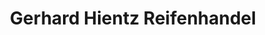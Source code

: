 ---
title: "Gerhard Hientz Reifenhandel"
url: /weiltingen/gerhard-hientz-reifenhandel/
shop: Autowerkstatt
---